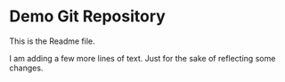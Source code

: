 # Demo Git Repository

This is the Readme file.


I am adding a few more lines of text.
Just for the sake of reflecting some changes.